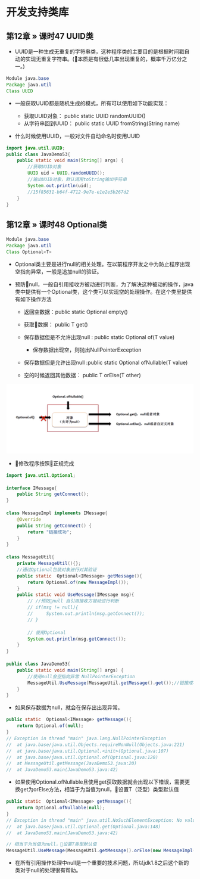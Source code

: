# 开发支持类库

## 第12章 » 课时47 UUID类

* UUID是一种生成无重复的字符串类，这种程序类的主要目的是根据时间戳自动的实现无重复字符串。(本质是有很低几率出现重复的，概率千万亿分之一。)

```java
Module java.base
Package java.util
Class UUID
```

* 一般获取UUID都是随机生成的模式，所有可以使用如下功能实现：
    * 获取UUID对象： public static UUID randomUUID​()
    * 从字符串回到UUID： public static UUID fromString​(String name)

* 什么时候使用UUID，一般对文件自动命名时使用UUID

```java
import java.util.UUID;
public class JavaDemo53{
    public static void main(String[] args) {
        //获取UUID对象
        UUID uid = UUID.randomUUID();
        //输出UUID对象，默认调用toString输出字符串
        System.out.println(uid);
        //15f85631-b64f-4712-9e7e-e1e2e5b267d2
    }
}
```

## 第12章 » 课时48 Optional类

```java
Module java.base
Package java.util
Class Optional<T>
```

* Optional类主要是进行null的相关处理。在以前程序开发之中为防止程序出现空指向异常，一般是追加null的验证。

* 预防null，一般自引用接收方被动进行判断，为了解决这种被动的操作，java类中提供有一个Optional类，这个类可以实现空的处理操作。在这个类里提供有如下操作方法
    * 返回空数据：public static <T> Optional<T> empty​()
    * 获取数据： public T get​()
    * 保存数据但是不允许出现null : public static <T> Optional<T> of​(T value)
        * 保存数据出现空，则抛出NullPointerException 
    * 保存数据但是允许出现null :public static <T> Optional<T> ofNullable​(T value)

    * 空的时候返回其他数据： public T orElse​(T other)

![](../img/Optional.png)

* 🌰修改程序按照正规完成

```java
import java.util.Optional;

interface IMessage{
    public String getConnect();
}

class MessageImpl implements IMessage{
    @Override
    public String getConnect() {
        return "链接成功";
    }
}

class MessageUtil{
    private MessageUtil(){};
    //通过Optional包装对象进行对其验证
    public static  Optional<IMessage> getMessage(){
        return Optional.of(new MessageImpl());
    }
    public static void UseMessage(IMessage msg){
        // //预防null 自引用接收方被动进行判断
        // if(msg != null){
        //     System.out.println(msg.getConnect());
        // }

        // 使用Optional
        System.out.println(msg.getConnect());
    }
}

public class JavaDemo53{
    public static void main(String[] args) {
        //使用null会空指向异常 NullPointerException
        MessageUtil.UseMessage(MessageUtil.getMessage().get());//链接成功
    }
}
```

* 如果保存数据为null，就会在保存出出现异常。

```java
public static  Optional<IMessage> getMessage(){
    return Optional.of(null);
}
// Exception in thread "main" java.lang.NullPointerException
// 	at java.base/java.util.Objects.requireNonNull(Objects.java:221)
// 	at java.base/java.util.Optional.<init>(Optional.java:107)
// 	at java.base/java.util.Optional.of(Optional.java:120)
// 	at MessageUtil.getMessage(JavaDemo53.java:20)
// 	at JavaDemo53.main(JavaDemo53.java:42)
```

* 如果使用Optional.ofNullable且使用get获取数据就会出现以下错误，需要更换get为orElse方法，相当于为当值为null，设置T（泛型）类型默认值

```java
public static  Optional<IMessage> getMessage(){
    return Optional.ofNullable(null);
}
// Exception in thread "main" java.util.NoSuchElementException: No value present
// 	at java.base/java.util.Optional.get(Optional.java:148)
// 	at JavaDemo53.main(JavaDemo53.java:42)

```

```java
// 相当于为当值为null，设置T类型默认值
MessageUtil.UseMessage(MessageUtil.getMessage().orElse(new MessageImpl())); //链接成功

```

* 在所有引用操作处理中null是一个重要的技术问题，所以jdk1.8之后这个新的类对于null的处理很有帮助。